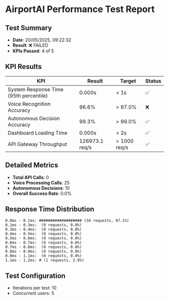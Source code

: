 # AirportAI Performance Test Report

## Test Summary

- **Date**: 20/05/2025, 09:22:32
- **Result**: ❌ FAILED
- **KPIs Passed**: 4 of 5

## KPI Results

| KPI | Result | Target | Status |
|-----|--------|--------|--------|
| System Response Time (95th percentile) | 0.000s | < 1s | ✅ |
| Voice Recognition Accuracy | 96.6% | > 97.0% | ❌ |
| Autonomous Decision Accuracy | 99.3% | > 99.0% | ✅ |
| Dashboard Loading Time | 0.000s | < 2s | ✅ |
| API Gateway Throughput | 126973.1 req/s | > 1000 req/s | ✅ |

## Detailed Metrics

- **Total API Calls**: 0
- **Voice Processing Calls**: 25
- **Autonomous Decisions**: 10
- **Overall Success Rate**: 0.0%

## Response Time Distribution

```
0.0ms - 0.1ms: ################### (34 requests, 97.1%)
0.1ms - 0.3ms:  (0 requests, 0.0%)
0.3ms - 0.4ms:  (0 requests, 0.0%)
0.4ms - 0.5ms:  (0 requests, 0.0%)
0.5ms - 0.6ms:  (0 requests, 0.0%)
0.6ms - 0.7ms:  (0 requests, 0.0%)
0.7ms - 0.8ms:  (0 requests, 0.0%)
0.8ms - 0.9ms:  (0 requests, 0.0%)
0.9ms - 1.1ms:  (0 requests, 0.0%)
1.1ms - 1.2ms: # (1 requests, 2.9%)
```

## Test Configuration

- Iterations per test: 10
- Concurrent users: 5

